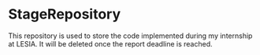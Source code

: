 # StageRepository
This repository is used to store the code implemented during my internship at LESIA. It will be deleted once the report deadline is reached.
